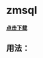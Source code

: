 # zmsql

#### [点击下载](https://raw.githubusercontent.com/XuWuDeAi/zmsql/master/zmsql.jar)<br>

## 用法：
